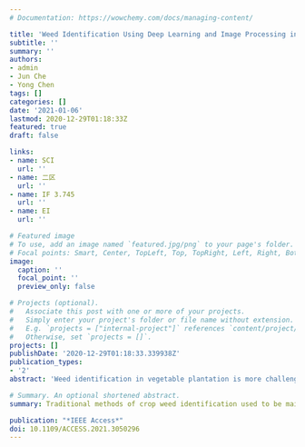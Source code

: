 ```yaml
---
# Documentation: https://wowchemy.com/docs/managing-content/

title: 'Weed Identification Using Deep Learning and Image Processing in Vegetable Plantation'
subtitle: ''
summary: ''
authors:
- admin
- Jun Che
- Yong Chen
tags: []
categories: []
date: '2021-01-06'
lastmod: 2020-12-29T01:18:33Z
featured: true
draft: false

links:
- name: SCI
  url: ''
- name: 二区
  url: ''
- name: IF 3.745
  url: ''
- name: EI
  url: ''

# Featured image
# To use, add an image named `featured.jpg/png` to your page's folder.
# Focal points: Smart, Center, TopLeft, Top, TopRight, Left, Right, BottomLeft, Bottom, BottomRight.
image:
  caption: ''
  focal_point: ''
  preview_only: false

# Projects (optional).
#   Associate this post with one or more of your projects.
#   Simply enter your project's folder or file name without extension.
#   E.g. `projects = ["internal-project"]` references `content/project/deep-learning/index.md`.
#   Otherwise, set `projects = []`.
projects: []
publishDate: '2020-12-29T01:18:33.339938Z'
publication_types:
- '2'
abstract: 'Weed identification in vegetable plantation is more challenging than crop weed identification due to their random plant spacing. So far, little work has been found on identifying weeds in vegetable plantation. Traditional methods of crop weed identification used to be mainly focused on identifying weed directly; however, there is a large variation in weed species. This paper proposes a new method in a contrary way, which combines deep learning and image processing technology. Firstly, a trained CenterNet model was used to detect vegetables and draw bounding boxes around them. Afterwards, the remaining green objects falling out of bounding boxes were considered as weeds. In this way, the model focuses on identifying only the vegetables and thus avoid handling various weed species. Furthermore, this strategy can largely reduce the size of training image dataset as well as the complexity of weed detection, thereby enhancing the weed identification performance and accuracy. To extract weeds from the background, a color index-based segmentation was performed utilizing image processing. The employed color index was determined and evaluated through Genetic Algorithms (GAs) according to Bayesian classification error. During the field test, the trained CenterNet model achieved a precision of 95.6%, a recall of 95.0%, and a F1 score of 0.953, respectively. The proposed index -19R + 24G -2B ≥ 862 yields high segmentation quality with a much lower computational cost compared to the wildly used ExG index. These experiment results demonstrate the feasibility of using the proposed method for the ground-based weed identification in vegetable plantation.'

# Summary. An optional shortened abstract.
summary: Traditional methods of crop weed identification used to be mainly focused on identifying weed directly; however, there is a large variation in weed species. This paper proposes a new method in a contrary way, which combines deep learning and image processing technology.

publication: "*IEEE Access*"
doi: 10.1109/ACCESS.2021.3050296
---
```

